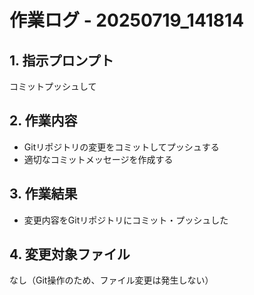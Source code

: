# 作業ログ - 20250719_141814

## 1. 指示プロンプト
コミットプッシュして

## 2. 作業内容
- Gitリポジトリの変更をコミットしてプッシュする
- 適切なコミットメッセージを作成する

## 3. 作業結果
- 変更内容をGitリポジトリにコミット・プッシュした

## 4. 変更対象ファイル
なし（Git操作のため、ファイル変更は発生しない）